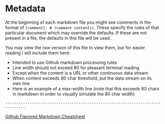 [comment]: # (Markdown Metadata)
[comment]: # (Intended to use Github markdown processing rules)
[comment]: # (Line width should not exceed 80 for pleasant terminal reading)
[comment]: # (Except when the content is a URL or other continuous data stream)
[comment]: # (-----------------This line is max-width--------------------------)

# Metadata

At the beginning of each markdown file you might see comments in the format of 
`[comment]: # (comment contents)`. These specify the rules of that particular 
document which may override the defaults. If these are not present in a file, 
the defaults in this file will be used.

You may view the raw version of this file to view them, but for easier reading 
I will include them here:

- Intended to use Github markdown processing rules
- Line width should not exceed 80 for pleasant terminal reading
- Except when the content is a URL or other continuous data stream
- When content exceeds 80 char threshold, put the data stream on its own line
- Here is an example of a max-width line (note that this exceeds 80 chars in 
markdown in order to visually simulate the 80 char width)

`-------------------------------------------------------------------------------`

[Github Flavored Markdown Cheatsheet](https://github.com/adam-p/markdown-here/wiki/Markdown-Cheatsheet)